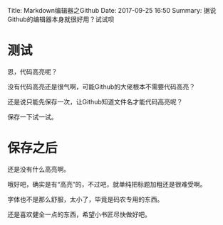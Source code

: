 Title: Markdown编辑器之Github
Date: 2017-09-25 16:50
Summary: 据说Github的编辑器本身就很好用？试试呗

# 测试

恩，代码高亮呢？

没有代码高亮还是很气啊，可能Github的大佬根本不需要代码高亮？

还是说只能先保存一次，让Github知道文件名才能代码高亮呢？

保存一下试一试。

# 保存之后

还是没有什么高亮啊。

哦好吧，确实是有“高亮”的，不过吧，就单纯把标题加粗还是很难受啊。

字体也不是那么舒服，太小了，毕竟是码农专用的东西。

还是喜欢健全一点的东西，希望小书匠尽快做好吧。
